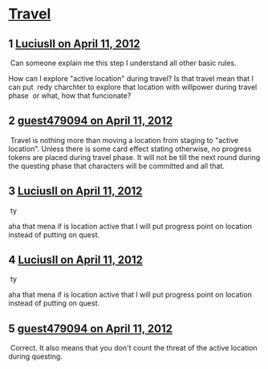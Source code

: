 # [Travel](https://community.fantasyflightgames.com/topic/62974-travel/)

## 1 [LuciusII on April 11, 2012](https://community.fantasyflightgames.com/topic/62974-travel/?do=findComment&comment=616271)

 Can someone explain me this step I understand all other basic rules. 

How can I explore "active location" during travel? Is that travel mean that I can put  redy charchter to explore that location with willpower during travel phase  or what, how that funcionate?

## 2 [guest479094 on April 11, 2012](https://community.fantasyflightgames.com/topic/62974-travel/?do=findComment&comment=616290)

 Travel is nothing more than moving a location from staging to "active location". Unless there is some card effect stating otherwise, no progress tokens are placed during travel phase. It will not be till the next round during the questing phase that characters will be committed and all that. 

## 3 [LuciusII on April 11, 2012](https://community.fantasyflightgames.com/topic/62974-travel/?do=findComment&comment=616317)

 ty

aha that mena if is location active that I will put progress point on location instead of putting on quest.

## 4 [LuciusII on April 11, 2012](https://community.fantasyflightgames.com/topic/62974-travel/?do=findComment&comment=616318)

 ty

aha that mena if is location active that I will put progress point on location instead of putting on quest.

## 5 [guest479094 on April 11, 2012](https://community.fantasyflightgames.com/topic/62974-travel/?do=findComment&comment=616324)

 Correct. It also means that you don't count the threat of the active location during questing. 

